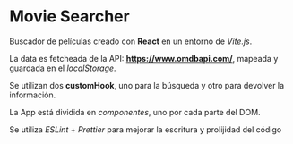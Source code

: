 # Movie Searcher

Buscador de películas creado con **React** en un entorno de _Vite.js_.

La data es fetcheada de la API: **https://www.omdbapi.com/**, mapeada y guardada en el _localStorage_.

Se utilizan dos **customHook**, uno para la búsqueda y otro para devolver la información.

La App está dividida en _componentes_, uno por cada parte del DOM.

Se utiliza _ESLint_ + _Prettier_ para mejorar la escritura y prolijidad del código
